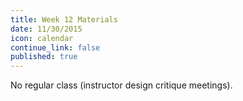 ```yaml
---
title: Week 12 Materials
date: 11/30/2015
icon: calendar
continue_link: false
published: true
---
```


No regular class (instructor design critique meetings).

